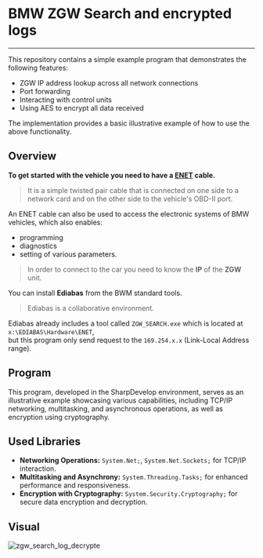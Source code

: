 # BMW ZGW Search and encrypted logs
---
This repository contains a simple example program that demonstrates the following features:

- ZGW IP address lookup across all network connections
- Port forwarding
- Interacting with control units
- Using AES to encrypt all data received

The implementation provides a basic illustrative example of how to use the above functionality.

## Overview
**To get started with the vehicle you need to have a  [ENET][enet] cable.**  
> It is a simple twisted pair cable that is connected on one side to a network card and on the other side to the vehicle's OBD-II port.  

An ENET cable can also be used to access the electronic systems of BMW vehicles, which also enables:
- programming
- diagnostics
- setting of various parameters.  

> In order to connect to the car you need to know the **IP** of the **ZGW** unit.  

You can install **Ediabas** from the BWM standard tools.
> Ediabas is a collaborative environment.

Ediabas already includes a tool called `ZGW_SEARCH.exe` which is located at `x:\EDIABAS\Hardware\ENET`,  
but this program only send request to the `169.254.x.x` (Link-Local Address range).

## Program

This program, developed in the SharpDevelop environment, serves as an illustrative example showcasing various capabilities, including TCP/IP networking, multitasking, and asynchronous operations, as well as encryption using cryptography.

## Used Libraries

- **Networking Operations:** `System.Net;`, `System.Net.Sockets;` for TCP/IP interaction.
- **Multitasking and Asynchrony:** `System.Threading.Tasks;` for enhanced performance and responsiveness.
- **Encryption with Cryptography:** `System.Security.Cryptography;` for secure data encryption and decryption.

## Visual
![zgw_search_log_decrypte](https://github.com/Viaszx/Mazda-SkyActiv-EngineCoolantTemp/assets/78595419/58674369-8196-411d-90b1-a3bd2e792f0b)

[enet]: <http://bmwtools.info/uploads/enet_doku.pdf> "Guide"
